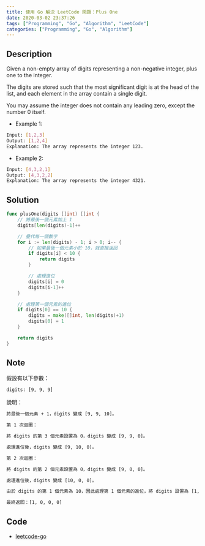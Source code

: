 ```yaml
---
title: 使用 Go 解決 LeetCode 問題：Plus One
date: 2020-03-02 23:37:26
tags: ["Programming", "Go", "Algorithm", "LeetCode"]
categories: ["Programming", "Go", "Algorithm"]
---
```


## Description

Given a non-empty array of digits representing a non-negative integer, plus one to the integer.

The digits are stored such that the most significant digit is at the head of the list, and each element in the array contain a single digit.

You may assume the integer does not contain any leading zero, except the number 0 itself.

- Example 1:

```bash
Input: [1,2,3]
Output: [1,2,4]
Explanation: The array represents the integer 123.
```

- Example 2:

```bash
Input: [4,3,2,1]
Output: [4,3,2,2]
Explanation: The array represents the integer 4321.
```

## Solution

```go
func plusOne(digits []int) []int {
	// 將最後一個元素加上 1
	digits[len(digits)-1]++

	// 疊代每一個數字
	for i := len(digits) - 1; i > 0; i-- {
		// 如果最後一個元素小於 10，就直接返回
		if digits[i] < 10 {
			return digits
		}

		// 處理進位
		digits[i] = 0
		digits[i-1]++
	}

	// 處理第一個元素的進位
	if digits[0] == 10 {
		digits = make([]int, len(digits)+1)
		digits[0] = 1
	}

	return digits
}
```

## Note

假設有以下參數：

```bash
digits: [9, 9, 9]
```

說明：

```bash
將最後一個元素 + 1，digits 變成 [9, 9, 10]。

第 1 次迴圈：

將 digits 的第 3 個元素設置為 0，digits 變成 [9, 9, 0]。

處理進位後，digits 變成 [9, 10, 0]。

第 2 次迴圈：

將 digits 的第 2 個元素設置為 0，digits 變成 [9, 0, 0]。

處理進位後，digits 變成 [10, 0, 0]。

由於 digits 的第 1 個元素為 10，因此處理第 1 個元素的進位，將 digits 設置為 [1, 0, 0, 0]。

最終返回：[1, 0, 0, 0]
```

## Code

- [leetcode-go](https://github.com/memochou1993/leetcode-go)
